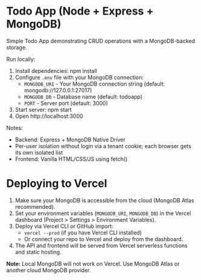 # Todo App (Node + Express + MongoDB)

Simple Todo App demonstrating CRUD operations with a MongoDB-backed storage.

Run locally:

1. Install dependencies: npm install
2. Configure `.env` file with your MongoDB connection:
   - `MONGODB_URI` - Your MongoDB connection string (default: mongodb://127.0.0.1:27017)
   - `MONGODB_DB` - Database name (default: todoapp)
   - `PORT` - Server port (default: 3000)
3. Start server: npm start
4. Open http://localhost:3000

Notes:
- Backend: Express + MongoDB Native Driver
- Per-user isolation without login via a tenant cookie; each browser gets its own isolated list
- Frontend: Vanilla HTML/CSS/JS using fetch()


# Deploying to Vercel

1. Make sure your MongoDB is accessible from the cloud (MongoDB Atlas recommended).
2. Set your environment variables (`MONGODB_URI`, `MONGODB_DB`) in the Vercel dashboard (Project > Settings > Environment Variables).
3. Deploy via Vercel CLI or GitHub import:
   - `vercel --prod` (if you have Vercel CLI installed)
   - Or connect your repo to Vercel and deploy from the dashboard.
4. The API and frontend will be served from Vercel serverless functions and static hosting.

**Note:** Local MongoDB will not work on Vercel. Use MongoDB Atlas or another cloud MongoDB provider.
